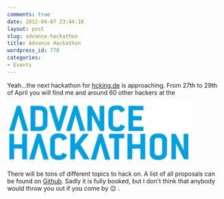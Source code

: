 ```yaml
---
comments: true
date: 2012-04-07 23:44:18
layout: post
slug: advance-hackathon
title: Advance Hackathon
wordpress_id: 778
categories:
- Events
---
```


Yeah...the next hackathon for [hcking.de](http://www.hcking.de) is approaching.
From 27th to 29th of April you will find me and around 60 other hackers at the 

[![](/images/2012-04-07-advance-hackathon/Bildschirmfoto-2012-04-08-um-01.30.59.png)](http://hackathon.advance-conference.com/)

There will be tons of different topics to hack on. A list of all proposals can
be found on
[Github](https://github.com/AdvanceHackathon/Hackathon/wiki/Projektvorschlaege-ADVANCE-HACKATHON).
Sadly it is fully booked, but I don't think that anybody would throw you out if
you come by :wink: .
